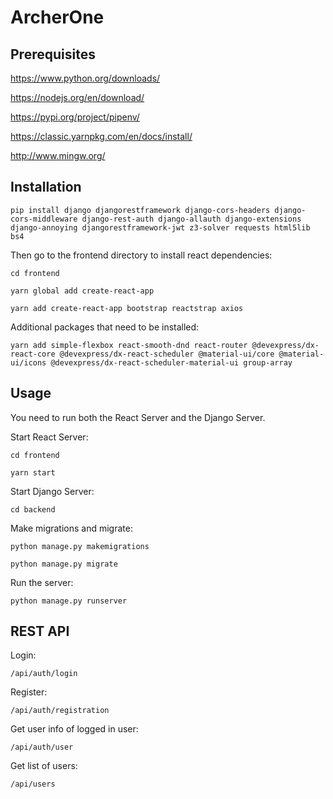 # ArcherOne

## Prerequisites

https://www.python.org/downloads/

https://nodejs.org/en/download/

https://pypi.org/project/pipenv/

https://classic.yarnpkg.com/en/docs/install/

http://www.mingw.org/

## Installation

`pip install django djangorestframework django-cors-headers django-cors-middleware django-rest-auth django-allauth django-extensions django-annoying djangorestframework-jwt z3-solver requests html5lib bs4`

Then go to the frontend directory to install react dependencies:

`cd frontend`

`yarn global add create-react-app`

`yarn add create-react-app bootstrap reactstrap axios`

Additional packages that need to be installed:

`yarn add simple-flexbox react-smooth-dnd react-router @devexpress/dx-react-core @devexpress/dx-react-scheduler @material-ui/core @material-ui/icons @devexpress/dx-react-scheduler-material-ui group-array`

## Usage

You need to run both the React Server and the Django Server.

Start React Server:

`cd frontend`

`yarn start`

Start Django Server:

`cd backend`

Make migrations and migrate:

`python manage.py makemigrations`

`python manage.py migrate`

Run the server:

`python manage.py runserver`

## REST API

Login:

`/api/auth/login`

Register:

`/api/auth/registration`

Get user info of logged in user:

`/api/auth/user`

Get list of users:

`/api/users`
